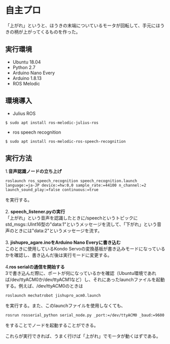 # 自主プロ
「上がれ」というと、ほうきの末端についているモータが回転して、手元にほうきの柄が上がってくるものを作った。

## 実行環境
- Ubuntu 18.04
- Python 2.7
- Arduino Nano Every
- Arduino 1.8.13
- ROS Melodic

## 環境導入
- Julius ROS
```
$ sudo apt install ros-melodic-julius-ros
```
- ros speech recognition
```
$ sudo apt install ros-melodic-ros-speech-recognition
```

## 実行方法
1.**音声認識ノードの立ち上げ**
```
roslaunch ros_speech_recognition speech_recognition.launch language:=ja-JP device:=hw:0,0 sample_rate:=44100 n_channel:=2 launch_sound_play:=false continuous:=true
```
を実行する。\
\
2. **speech_listener.pyの実行**\
「上がれ」という音声を認識したときに/speechというトピックにstd_msgs::UInt16型の"data:1"というメッセージを流して、「下がれ」という音声のときには"data:2"というメッセージを流す。\
\
3. **jishupro_agare.inoをArduino Nano Everyに書き込む**\
このときに使用しているKondo Servoの変換基板が書き込みモードになっているかを確認し、書き込んだ後は実行モードに変更する。\
\
4.**ros serialの通信を開始する**\
3で書き込んだ際に、ポートが何になっているかを確認（Ubuntu環境であれば/dev/ttyACM0か/dev/ttyACM1など）し、それにあったlaunchファイルを起動する。例えば、/dev/ttyACM0のときは
```
roslaunch mechatrobot jishupro_acm0.launch
```
を実行する。また、このlaunchファイルを使用しなくても、
```
rosrun rosserial_python serial_node.py _port:=/dev/ttyACM0 _baud:=9600
```
をすることでノードを起動することができる。

これらが実行できれば、うまく行けば「上がれ」でモータが動くはずである。
